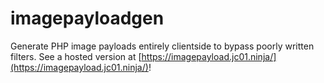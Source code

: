 # imagepayloadgen
Generate PHP image payloads entirely clientside to bypass poorly written filters.
See a hosted version at [https://imagepayload.jc01.ninja/](https://imagepayload.jc01.ninja/)!